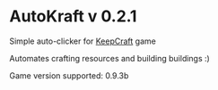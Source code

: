 # AutoKraft v 0.2.1

Simple auto-clicker for [KeepCraft](http://morpheox.github.io/Kraft/) game

Automates crafting resources and building buildings :)

Game version supported: 0.9.3b
